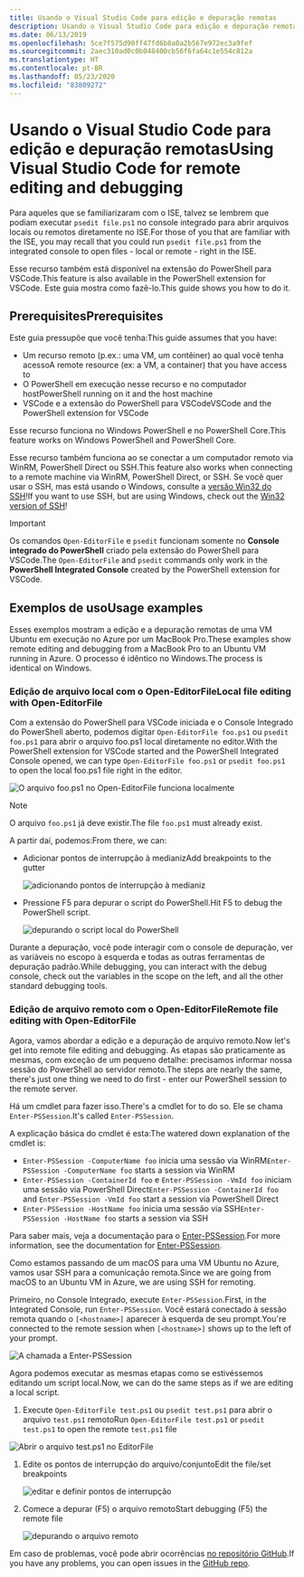 ```yaml
---
title: Usando o Visual Studio Code para edição e depuração remotas
description: Usando o Visual Studio Code para edição e depuração remotas
ms.date: 06/13/2019
ms.openlocfilehash: 5ce7f575d90ff47fd6b8a0a2b567e972ec3a9fef
ms.sourcegitcommit: 2aec310ad0c0b048400cb56f6fa64c1e554c812a
ms.translationtype: HT
ms.contentlocale: pt-BR
ms.lasthandoff: 05/23/2020
ms.locfileid: "83809272"
---
```

# <a name="using-visual-studio-code-for-remote-editing-and-debugging"></a><span data-ttu-id="56775-103">Usando o Visual Studio Code para edição e depuração remotas</span><span class="sxs-lookup"><span data-stu-id="56775-103">Using Visual Studio Code for remote editing and debugging</span></span>

<span data-ttu-id="56775-104">Para aqueles que se familiarizaram com o ISE, talvez se lembrem que podiam executar `psedit file.ps1` no console integrado para abrir arquivos locais ou remotos diretamente no ISE.</span><span class="sxs-lookup"><span data-stu-id="56775-104">For those of you that are familiar with the ISE, you may recall that you could run `psedit file.ps1` from the integrated console to open files - local or remote - right in the ISE.</span></span>

<span data-ttu-id="56775-105">Esse recurso também está disponível na extensão do PowerShell para VSCode.</span><span class="sxs-lookup"><span data-stu-id="56775-105">This feature is also available in the PowerShell extension for VSCode.</span></span> <span data-ttu-id="56775-106">Este guia mostra como fazê-lo.</span><span class="sxs-lookup"><span data-stu-id="56775-106">This guide shows you how to do it.</span></span>

## <a name="prerequisites"></a><span data-ttu-id="56775-107">Prerequisites</span><span class="sxs-lookup"><span data-stu-id="56775-107">Prerequisites</span></span>

<span data-ttu-id="56775-108">Este guia pressupõe que você tenha:</span><span class="sxs-lookup"><span data-stu-id="56775-108">This guide assumes that you have:</span></span>

- <span data-ttu-id="56775-109">Um recurso remoto (p.ex.: uma VM, um contêiner) ao qual você tenha acesso</span><span class="sxs-lookup"><span data-stu-id="56775-109">A remote resource (ex: a VM, a container) that you have access to</span></span>
- <span data-ttu-id="56775-110">O PowerShell em execução nesse recurso e no computador host</span><span class="sxs-lookup"><span data-stu-id="56775-110">PowerShell running on it and the host machine</span></span>
- <span data-ttu-id="56775-111">VSCode e a extensão do PowerShell para VSCode</span><span class="sxs-lookup"><span data-stu-id="56775-111">VSCode and the PowerShell extension for VSCode</span></span>

<span data-ttu-id="56775-112">Esse recurso funciona no Windows PowerShell e no PowerShell Core.</span><span class="sxs-lookup"><span data-stu-id="56775-112">This feature works on Windows PowerShell and PowerShell Core.</span></span>

<span data-ttu-id="56775-113">Esse recurso também funciona ao se conectar a um computador remoto via WinRM, PowerShell Direct ou SSH.</span><span class="sxs-lookup"><span data-stu-id="56775-113">This feature also works when connecting to a remote machine via WinRM, PowerShell Direct, or SSH.</span></span> <span data-ttu-id="56775-114">Se você quer usar o SSH, mas está usando o Windows, consulte a [versão Win32 do SSH](https://github.com/PowerShell/Win32-OpenSSH)!</span><span class="sxs-lookup"><span data-stu-id="56775-114">If you want to use SSH, but are using Windows, check out the [Win32 version of SSH](https://github.com/PowerShell/Win32-OpenSSH)!</span></span>

> [!IMPORTANT]
> <span data-ttu-id="56775-115">Os comandos `Open-EditorFile` e `psedit` funcionam somente no **Console integrado do PowerShell** criado pela extensão do PowerShell para VSCode.</span><span class="sxs-lookup"><span data-stu-id="56775-115">The `Open-EditorFile` and `psedit` commands only work in the **PowerShell Integrated Console** created by the PowerShell extension for VSCode.</span></span>

## <a name="usage-examples"></a><span data-ttu-id="56775-116">Exemplos de uso</span><span class="sxs-lookup"><span data-stu-id="56775-116">Usage examples</span></span>

<span data-ttu-id="56775-117">Esses exemplos mostram a edição e a depuração remotas de uma VM Ubuntu em execução no Azure por um MacBook Pro.</span><span class="sxs-lookup"><span data-stu-id="56775-117">These examples show remote editing and debugging from a MacBook Pro to an Ubuntu VM running in Azure.</span></span> <span data-ttu-id="56775-118">O processo é idêntico no Windows.</span><span class="sxs-lookup"><span data-stu-id="56775-118">The process is identical on Windows.</span></span>

### <a name="local-file-editing-with-open-editorfile"></a><span data-ttu-id="56775-119">Edição de arquivo local com o Open-EditorFile</span><span class="sxs-lookup"><span data-stu-id="56775-119">Local file editing with Open-EditorFile</span></span>

<span data-ttu-id="56775-120">Com a extensão do PowerShell para VSCode iniciada e o Console Integrado do PowerShell aberto, podemos digitar `Open-EditorFile foo.ps1` ou `psedit foo.ps1` para abrir o arquivo foo.ps1 local diretamente no editor.</span><span class="sxs-lookup"><span data-stu-id="56775-120">With the PowerShell extension for VSCode started and the PowerShell Integrated Console opened, we can type `Open-EditorFile foo.ps1` or `psedit foo.ps1` to open the local foo.ps1 file right in the editor.</span></span>

![O arquivo foo.ps1 no Open-EditorFile funciona localmente](media/Using-VSCode-for-Remote-Editing-and-Debugging/1-open-local-file.png)

>[!NOTE]
> <span data-ttu-id="56775-122">O arquivo `foo.ps1` já deve existir.</span><span class="sxs-lookup"><span data-stu-id="56775-122">The file `foo.ps1` must already exist.</span></span>

<span data-ttu-id="56775-123">A partir daí, podemos:</span><span class="sxs-lookup"><span data-stu-id="56775-123">From there, we can:</span></span>

- <span data-ttu-id="56775-124">Adicionar pontos de interrupção à medianiz</span><span class="sxs-lookup"><span data-stu-id="56775-124">Add breakpoints to the gutter</span></span>

  ![adicionando pontos de interrupção à medianiz](media/Using-VSCode-for-Remote-Editing-and-Debugging/2-adding-breakpoint-gutter.png)

- <span data-ttu-id="56775-126">Pressione F5 para depurar o script do PowerShell.</span><span class="sxs-lookup"><span data-stu-id="56775-126">Hit F5 to debug the PowerShell script.</span></span>

  ![depurando o script local do PowerShell](media/Using-VSCode-for-Remote-Editing-and-Debugging/3-local-debug.png)

<span data-ttu-id="56775-128">Durante a depuração, você pode interagir com o console de depuração, ver as variáveis no escopo à esquerda e todas as outras ferramentas de depuração padrão.</span><span class="sxs-lookup"><span data-stu-id="56775-128">While debugging, you can interact with the debug console, check out the variables in the scope on the left, and all the other standard debugging tools.</span></span>

### <a name="remote-file-editing-with-open-editorfile"></a><span data-ttu-id="56775-129">Edição de arquivo remoto com o Open-EditorFile</span><span class="sxs-lookup"><span data-stu-id="56775-129">Remote file editing with Open-EditorFile</span></span>

<span data-ttu-id="56775-130">Agora, vamos abordar a edição e a depuração de arquivo remoto.</span><span class="sxs-lookup"><span data-stu-id="56775-130">Now let's get into remote file editing and debugging.</span></span> <span data-ttu-id="56775-131">As etapas são praticamente as mesmas, com exceção de um pequeno detalhe: precisamos informar nossa sessão do PowerShell ao servidor remoto.</span><span class="sxs-lookup"><span data-stu-id="56775-131">The steps are nearly the same, there's just one thing we need to do first - enter our PowerShell session to the remote server.</span></span>

<span data-ttu-id="56775-132">Há um cmdlet para fazer isso.</span><span class="sxs-lookup"><span data-stu-id="56775-132">There's a cmdlet for to do so.</span></span> <span data-ttu-id="56775-133">Ele se chama `Enter-PSSession`.</span><span class="sxs-lookup"><span data-stu-id="56775-133">It's called `Enter-PSSession`.</span></span>

<span data-ttu-id="56775-134">A explicação básica do cmdlet é esta:</span><span class="sxs-lookup"><span data-stu-id="56775-134">The watered down explanation of the cmdlet is:</span></span>

- <span data-ttu-id="56775-135">`Enter-PSSession -ComputerName foo` inicia uma sessão via WinRM</span><span class="sxs-lookup"><span data-stu-id="56775-135">`Enter-PSSession -ComputerName foo` starts a session via WinRM</span></span>
- <span data-ttu-id="56775-136">`Enter-PSSession -ContainerId foo` e `Enter-PSSession -VmId foo` iniciam uma sessão via PowerShell Direct</span><span class="sxs-lookup"><span data-stu-id="56775-136">`Enter-PSSession -ContainerId foo` and `Enter-PSSession -VmId foo` start a session via PowerShell Direct</span></span>
- <span data-ttu-id="56775-137">`Enter-PSSession -HostName foo` inicia uma sessão via SSH</span><span class="sxs-lookup"><span data-stu-id="56775-137">`Enter-PSSession -HostName foo` starts a session via SSH</span></span>

<span data-ttu-id="56775-138">Para saber mais, veja a documentação para o [Enter-PSSession](/powershell/module/microsoft.powershell.core/enter-pssession).</span><span class="sxs-lookup"><span data-stu-id="56775-138">For more information, see the documentation for [Enter-PSSession](/powershell/module/microsoft.powershell.core/enter-pssession).</span></span>

<span data-ttu-id="56775-139">Como estamos passando de um macOS para uma VM Ubuntu no Azure, vamos usar SSH para a comunicação remota.</span><span class="sxs-lookup"><span data-stu-id="56775-139">Since we are going from macOS to an Ubuntu VM in Azure, we are using SSH for remoting.</span></span>

<span data-ttu-id="56775-140">Primeiro, no Console Integrado, execute `Enter-PSSession`.</span><span class="sxs-lookup"><span data-stu-id="56775-140">First, in the Integrated Console, run `Enter-PSSession`.</span></span> <span data-ttu-id="56775-141">Você estará conectado à sessão remota quando o `[<hostname>]` aparecer à esquerda de seu prompt.</span><span class="sxs-lookup"><span data-stu-id="56775-141">You're connected to the remote session when `[<hostname>]` shows up to the left of your prompt.</span></span>

![A chamada a Enter-PSSession](media/Using-VSCode-for-Remote-Editing-and-Debugging/4-enter-pssession.png)

<span data-ttu-id="56775-143">Agora podemos executar as mesmas etapas como se estivéssemos editando um script local.</span><span class="sxs-lookup"><span data-stu-id="56775-143">Now, we can do the same steps as if we are editing a local script.</span></span>

1. <span data-ttu-id="56775-144">Execute `Open-EditorFile test.ps1` ou `psedit test.ps1` para abrir o arquivo `test.ps1` remoto</span><span class="sxs-lookup"><span data-stu-id="56775-144">Run `Open-EditorFile test.ps1` or `psedit test.ps1` to open the remote `test.ps1` file</span></span>

  ![Abrir o arquivo test.ps1 no EditorFile](media/Using-VSCode-for-Remote-Editing-and-Debugging/5-open-remote-file.png)

1. <span data-ttu-id="56775-146">Edite os pontos de interrupção do arquivo/conjunto</span><span class="sxs-lookup"><span data-stu-id="56775-146">Edit the file/set breakpoints</span></span>

   ![editar e definir pontos de interrupção](media/Using-VSCode-for-Remote-Editing-and-Debugging/6-set-breakpoints.png)

1. <span data-ttu-id="56775-148">Comece a depurar (F5) o arquivo remoto</span><span class="sxs-lookup"><span data-stu-id="56775-148">Start debugging (F5) the remote file</span></span>

   ![depurando o arquivo remoto](media/Using-VSCode-for-Remote-Editing-and-Debugging/7-start-debugging.png)

<span data-ttu-id="56775-150">Em caso de problemas, você pode abrir ocorrências [no repositório GitHub](https://github.com/powershell/vscode-powershell).</span><span class="sxs-lookup"><span data-stu-id="56775-150">If you have any problems, you can open issues in the [GitHub repo](https://github.com/powershell/vscode-powershell).</span></span>
